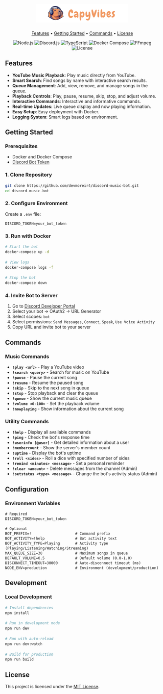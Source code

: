 <h1 align="center">
    <a href="https://github.com/devmoreir4/discord-music-bot">
      <img src="./.github/capyvibes-gh-logo.svg" alt="CapyVibes Logo" width="300">
    </a>
</h1>

<p align="center">
  <a href="#features">Features</a> •
  <a href="#getting-started">Getting Started</a> •
  <a href="#commands">Commands</a> •
  <a href="#license">License</a>
</p>

<p align="center">
  <img src="https://img.shields.io/badge/Node.js-22.10.2+-green?style=flat-square&logo=node.js" alt="Node.js">
  <img src="https://img.shields.io/badge/Discord.js-14.17.3+-blue?style=flat-square&logo=discord" alt="Discord.js">
  <img src="https://img.shields.io/badge/TypeScript-5.7.2+-blue?style=flat-square&logo=typescript" alt="TypeScript">
  <img src="https://img.shields.io/badge/Docker%20Compose-2.38%2B-blue?style=flat-square&logo=docker" alt="Docker Compose">
  <img src="https://img.shields.io/badge/FFmpeg-5.2.0%2B-red?style=flat-square&logo=ffmpeg" alt="FFmpeg">
  <img src="https://img.shields.io/badge/License-MIT-yellow?style=flat-square" alt="License">
</p>

<h2 id="features">Features</h2>

- **YouTube Music Playback**: Play music directly from YouTube.
- **Smart Search**: Find songs by name with interactive search results.
- **Queue Management**: Add, view, remove, and manage songs in the queue.
- **Playback Controls**: Play, pause, resume, skip, stop, and adjust volume.
- **Interactive Commands**: Interactive and informative commands.
- **Real-time Updates**: Live queue display and now playing information.
- **Easy Setup**: Easy deployment with Docker.
- **Logging System**: Smart logs based on environment.

<h2 id="getting-started">Getting Started</h2>

### Prerequisites
- Docker and Docker Compose
- [Discord Bot Token](https://discord.com/developers/applications)

### 1. Clone Repository
```bash
git clone https://github.com/devmoreir4/discord-music-bot.git
cd discord-music-bot
```

### 2. Configure Environment
Create a `.env` file:
```env
DISCORD_TOKEN=your_bot_token
```

### 3. Run with Docker
```bash
# Start the bot
docker-compose up -d

# View logs
docker-compose logs -f

# Stop the bot
docker-compose down
```

### 4. Invite Bot to Server
1. Go to [Discord Developer Portal](https://discord.com/developers/applications)
2. Select your bot → OAuth2 → URL Generator
3. Select scopes: `bot`
4. Select permissions: `Send Messages`, `Connect`, `Speak`, `Use Voice Activity`
5. Copy URL and invite bot to your server


<h2 id="commands">Commands</h2>

### Music Commands
- **`!play <url>`** - Play a YouTube video
- **`!search <query>`** - Search for music on YouTube
- **`!pause`** - Pause the current song
- **`!resume`** - Resume the paused song
- **`!skip`** - Skip to the next song in queue
- **`!stop`** - Stop playback and clear the queue
- **`!queue`** - Show the current music queue
- **`!volume <0-100>`** - Set the playback volume
- **`!nowplaying`** - Show information about the current song

### Utility Commands
- **`!help`** - Display all available commands
- **`!ping`** - Check the bot's response time
- **`!userinfo [@user]`** - Get detailed information about a user
- **`!membercount`** - Show the server's member count
- **`!uptime`** - Display the bot's uptime
- **`!roll <sides>`** - Roll a dice with specified number of sides
- **`!remind <minutes> <message>`** - Set a personal reminder
- **`!clear <amount>`** - Delete messages from the channel (Admin)
- **`!setstatus <type> <message>`** - Change the bot's activity status (Admin)


## Configuration

### Environment Variables
```env
# Required
DISCORD_TOKEN=your_bot_token

# Optional
BOT_PREFIX=!                    # Command prefix
BOT_ACTIVITY=!help              # Bot activity text
BOT_ACTIVITY_TYPE=Playing       # Activity type (Playing/Listening/Watching/Streaming)
MAX_QUEUE_SIZE=30               # Maximum songs in queue
DEFAULT_VOLUME=0.5              # Default volume (0.0-1.0)
DISCONNECT_TIMEOUT=30000        # Auto-disconnect timeout (ms)
NODE_ENV=production             # Environment (development/production)
```

## Development

### Local Development
```bash
# Install dependencies
npm install

# Run in development mode
npm run dev

# Run with auto-reload
npm run dev:watch

# Build for production
npm run build
```

<h2 id="license">License</h2>

This project is licensed under the [MIT License](LICENSE).
